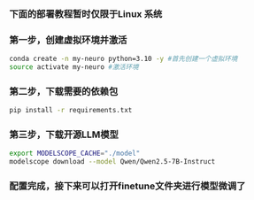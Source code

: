 
### 下面的部署教程暂时仅限于Linux 系统

### 第一步，创建虚拟环境并激活

```bash
conda create -n my-neuro python=3.10 -y #首先创建一个虚拟环境
source activate my-neuro #激活环境
```

### 第二步，下载需要的依赖包

```bash
pip install -r requirements.txt
```

### 第三步，下载开源LLM模型

```bash
export MODELSCOPE_CACHE="./model"
modelscope download --model Qwen/Qwen2.5-7B-Instruct
```

### 配置完成，接下来可以打开finetune文件夹进行模型微调了
